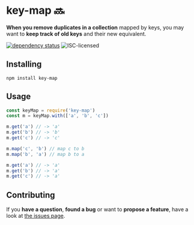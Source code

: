 # key-map 🔜

**When you remove duplicates in a collection** mapped by keys, you may want to **keep track of old keys** and their new equivalent.

[![dependency status](https://img.shields.io/david/derhuerst/key-map.svg)](https://david-dm.org/derhuerst/key-map#info=dependencies)
![ISC-licensed](https://img.shields.io/github/license/derhuerst/key-map.svg)


## Installing

```
npm install key-map
```


## Usage

```js
const keyMap = require('key-map')
const m = keyMap.with(['a', 'b', 'c'])

m.get('a') // -> 'a'
m.get('b') // -> 'b'
m.get('c') // -> 'c'

m.map('c', 'b') // map c to b
m.map('b', 'a') // map b to a

m.get('a') // -> 'a'
m.get('b') // -> 'a'
m.get('c') // -> 'a'
```


## Contributing

If you **have a question**, **found a bug** or want to **propose a feature**, have a look at [the issues page](https://github.com/derhuerst/key-map/issues).
